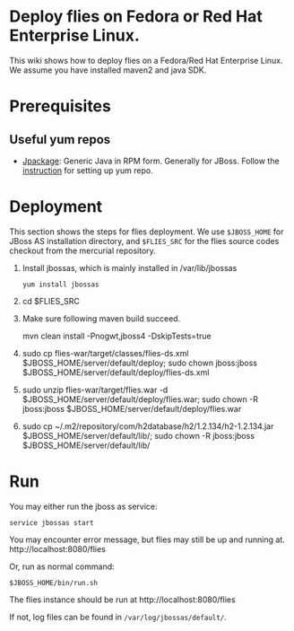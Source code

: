 # Deploy flies on Fedora or Red Hat Enterprise Linux.

This wiki shows how to deploy flies on a Fedora/Red Hat Enterprise Linux.
We assume you have installed maven2 and java SDK.

# Prerequisites

## Useful yum repos

- [Jpackage](http://www.jpackage.org/): Generic Java in RPM form. Generally for JBoss.
   Follow the [instruction](http://www.jpackage.org/yum.php) for setting up yum repo.


# Deployment

This section shows the steps for flies deployment.
We use `$JBOSS_HOME` for JBoss AS installation directory,
and `$FLIES_SRC` for the flies source codes checkout from the mercurial repository. 

1. Install jbossas, which is mainly installed in /var/lib/jbossas

       yum install jbossas

1. cd $FLIES_SRC
1. Make sure following maven build succeed.

    mvn clean install -Pnogwt,jboss4 -DskipTests=true

1. sudo cp flies-war/target/classes/flies-ds.xml $JBOSS_HOME/server/default/deploy; sudo chown jboss:jboss $JBOSS_HOME/server/default/deploy/flies-ds.xml
1. sudo unzip flies-war/target/flies.war -d $JBOSS_HOME/server/default/deploy/flies.war; sudo chown -R jboss:jboss $JBOSS_HOME/server/default/deploy/flies.war
1. sudo cp ~/.m2/repository/com/h2database/h2/1.2.134/h2-1.2.134.jar $JBOSS_HOME/server/default/lib/; sudo chown -R jboss:jboss $JBOSS_HOME/server/default/lib/
 
# Run

You may either run the jboss as service:

    service jbossas start  

You may encounter error message, but flies may still be up and running at.
http://localhost:8080/flies

Or, run as normal command:

    $JBOSS_HOME/bin/run.sh

The flies instance should be run at 
http://localhost:8080/flies

If not, log files can be found in `/var/log/jbossas/default/`.